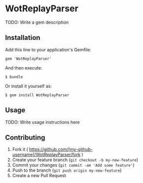 # WotReplayParser

TODO: Write a gem description

## Installation

Add this line to your application's Gemfile:

    gem 'WotReplayParser'

And then execute:

    $ bundle

Or install it yourself as:

    $ gem install WotReplayParser

## Usage

TODO: Write usage instructions here

## Contributing

1. Fork it ( https://github.com/[my-github-username]/WotReplayParser/fork )
2. Create your feature branch (`git checkout -b my-new-feature`)
3. Commit your changes (`git commit -am 'Add some feature'`)
4. Push to the branch (`git push origin my-new-feature`)
5. Create a new Pull Request
